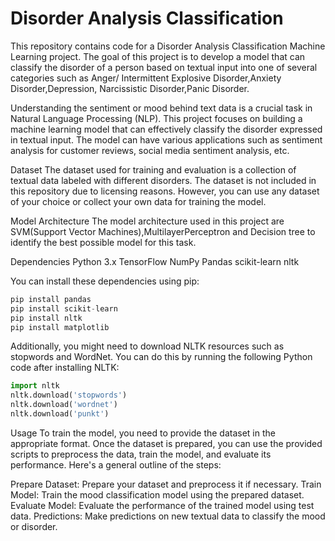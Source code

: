 # Disorder Analysis Classification
This repository contains code for a Disorder Analysis Classification Machine Learning project. The goal of this project is to develop a model that can classify the disorder of a person based on textual input into one of several categories such as Anger/ Intermittent Explosive Disorder,Anxiety Disorder,Depression, Narcissistic Disorder,Panic Disorder.

Understanding the sentiment or mood behind text data is a crucial task in Natural Language Processing (NLP). This project focuses on building a machine learning model that can effectively classify the disorder expressed in textual input. The model can have various applications such as sentiment analysis for customer reviews, social media sentiment analysis, etc.

Dataset
The dataset used for training and evaluation is a collection of textual data labeled with different disorders. The dataset is not included in this repository due to licensing reasons. However, you can use any dataset of your choice or collect your own data for training the model.

Model Architecture
The model architecture used in this project are SVM(Support Vector Machines),MultilayerPerceptron and Decision tree to identify the best possible model for this task.

Dependencies
Python 3.x
TensorFlow
NumPy
Pandas
scikit-learn
nltk

You can install these dependencies using pip:

```python
pip install pandas
pip install scikit-learn
pip install nltk
pip install matplotlib
```
Additionally, you might need to download NLTK resources such as stopwords and WordNet. You can do this by running the following Python code after installing NLTK:

```python
import nltk
nltk.download('stopwords')
nltk.download('wordnet')
nltk.download('punkt')
```
Usage
To train the model, you need to provide the dataset in the appropriate format. Once the dataset is prepared, you can use the provided scripts to preprocess the data, train the model, and evaluate its performance. Here's a general outline of the steps:

Prepare Dataset: Prepare your dataset and preprocess it if necessary.
Train Model: Train the mood classification model using the prepared dataset.
Evaluate Model: Evaluate the performance of the trained model using test data.
Predictions: Make predictions on new textual data to classify the mood or disorder.
